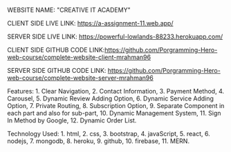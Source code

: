 WEBSITE NAME: "CREATIVE IT ACADEMY"

CLIENT SIDE LIVE LINK: https://a-assignment-11.web.app/

SERVER SIDE LIVE LINK: https://powerful-lowlands-88233.herokuapp.com/

CLIENT SIDE GITHUB CODE LINK:https://github.com/Porgramming-Hero-web-course/complete-website-client-mrahman96

SERVER SIDE GITHUB CODE LINK: https://github.com/Porgramming-Hero-web-course/complete-website-server-mrahman96


Features: 
            1. Clear Navigation,
            2. Contact Information,
            3. Payment Method, 
            4. Carousel,
            5. Dynamic Review Adding Option,
            6. Dynamic Service Adding Option,
            7. Private Routing,
            8. Subscription Option,
            9. Separate Component in each part and also for sub-part,
            10. Dynamic Management System,
            11. Sign In Method by Google,
            12. Dynamic Order List.


Technology Used:
                    1. html,
                    2. css,
                    3. bootstrap,
                    4. javaScript,
                    5. react,
                    6. nodejs,
                    7. mongodb,
                    8. heroku,
                    9. github,
                    10. firebase,
                    11. MERN.



